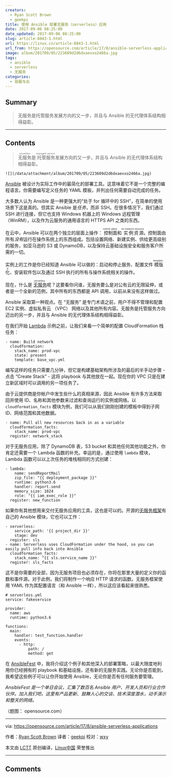 ```yaml
---
creators:
  - Ryan Scott Brown
  - geekpi
title: 使用 Ansible 部署无服务（serverless）应用
date: 2017-09-06 08:25:00
date_updated: 2017-09-06 08:25:00
slug: article-8843-1.html
url: https://linux.cn/article-8843-1.html
url_from: https://opensource.com/article/17/8/ansible-serverless-applications
image: album/201709/05/223609d2d6dxaevxo2466a.jpg
tags:
  - ansible
  - serverless
  - 无服务
categories:
  - 容器与云
---
```


## Summary

> 无服务是托管服务发展方向的又一步，并且与 Ansible 的无代理体系结构相得益彰。

***

<!-- more -->

## Contents

> 
> <ruby> 无服务 <rt>  serverless </rt></ruby>是<ruby> 托管服务 <rt>  managed service </rt></ruby>发展方向的又一步，并且与 Ansible 的无代理体系结构相得益彰。
> 
> 
> 

`![](/data/attachment/album/201709/05/223609d2d6dxaevxo2466a.jpg)`

[Ansible](https://www.ansible.com/) 被设计为实际工作中的最简化的部署工具。这意味着它不是一个完整的编程语言。你需要编写定义任务的 YAML 模板，并列出任何需要自动完成的任务。

大多数人认为 Ansible 是一种更强大的“处于 for 循环中的 SSH”，在简单的使用场景下这是真的。但其实 Ansible 是*任务*，而非 SSH。在很多情况下，我们通过 SSH 进行连接，但它也支持 Windows 机器上的 Windows 远程管理（WinRM），以及作为云服务的通用语言的 HTTPS API 之类的东西。

在云中，Ansible 可以在两个独立的层面上操作：<ruby> 控制面 <rt>  control plane </rt></ruby>和<ruby> 实例资源 <rt>  on-instance resource </rt></ruby>。控制面由所有*没有*运行在操作系统上的东西组成。包括设置网络、新建实例、供给更高级别的服务，如亚马逊的 S3 或 DynamoDB，以及保持云基础设施安全和服务客户​​所需的一切。

实例上的工作是你已经知道 Ansible 可以做的：启动和停止服务、配置文件<ruby> 模版化 <rt>  templating </rt></ruby>、安装软件包以及通过 SSH 执行的所有与操作系统相关的操作。

现在，什么是<ruby> <a href="https://en.wikipedia.org/wiki/Serverless_computing">  无服务 </a> <rt>  serverless </rt></ruby>呢？这要看你问谁，无服务要么是对公有云的无限延伸，或者是一个全新的范例，其中所有的东西都是 API 调用，以前从来没有这样做过。

Ansible 采取第一种观点。在 “无服务” 是专门术语之前，用户不得不管理和配置 EC2 实例、虚拟私有云 （VPC） 网络以及其他所有内容。无服务是托管服务方向迈出的另一步，并且与 Ansible 的无代理体系结构相得益彰。

在我们开始 [Lambda](https://aws.amazon.com/lambda/) 示例之前，让我们来看一个简单的配置 CloudFormation 栈任务：

```shell
- name: Build network
  cloudformation:
    stack_name: prod-vpc
    state: present
    template: base_vpc.yml
```

编写这样的任务只需要几分钟，但它是构建基础架构所涉及的最后的半手动步骤 - 点击 “Create Stack” - 这将 playbook 与其他放在一起。现在你的 VPC 只是在建立新区域时可以调用的另一项任务了。

由于云提供商是你帐户中发生些什么的真相来源，因此 Ansible 有许多方法来取回并使用 ID、名称和其他参数来过滤和查询运行的实例或网络。以 `cloudformation_facts` 模块为例，我们可以从我们刚刚创建的模板中得到子网 ID、网络范围和其他数据。

```shell
- name: Pull all new resources back in as a variable
  cloudformation_facts:
    stack_name: prod-vpc
  register: network_stack
```

对于无服务应用，除了 DynamoDB 表，S3 bucket 和其他任何其他功能之外，你肯定还需要一个 Lambda 函数的补充。幸运的是，通过使用 `lambda` 模块， Lambda 函数可以以上次任务的堆栈相同的方式创建：

```shell
- lambda:
    name: sendReportMail
    zip_file: "{{ deployment_package }}"
    runtime: python3.6
    handler: report.send
    memory_size: 1024
    role: "{{ iam_exec_role }}"
  register: new_function
```

如果你有其他想用来交付无服务应用的工具，这也是可以的。开源的[无服务框架](https://serverless.com/)有自己的 Ansible 模块，它也可以工作：

```shell
- serverless:
    service_path: '{{ project_dir }}'
    stage: dev
  register: sls
- name: Serverless uses CloudFormation under the hood, so you can easily pull info back into Ansible
  cloudformation_facts:
    stack_name: "{{ sls.service_name }}"
  register: sls_facts
```

这不是你需要的全部，因为无服务项目也必须存在，你将在那里大量的定义你的函数和事件源。对于此例，我们将制作一个响应 HTTP 请求的函数。无服务框架使用 YAML 作为其配置语言（和 Ansible 一样），所以这应该看起来很熟悉。

```shell
# serverless.yml
service: fakeservice

provider:
  name: aws
  runtime: python3.6

functions:
  main:
    handler: test_function.handler
    events:
      - http:
          path: /
          method: get
```

在 [AnsibleFest](https://www.ansible.com/ansiblefest?intcmp=701f2000000h4RcAAI) 中，我将介绍这个例子和其他深入的部署策略，以最大限度地利用你已经拥有的 playbook 和基础设施，还有新的无服务实践。无论你是否能到，我希望这些例子可以让你开始使用 Ansible，无论你是否有任何服务要管理。

*AnsibleFest 是一个单日会议，汇集了数百名 Ansible 用户、开发人员和行业合作伙伴。加入我们吧，这里有产品更新、鼓舞人心的交谈、技术深度潜水，动手演示和整天的网络。*

（题图： opensource.com）

---

via: <https://opensource.com/article/17/8/ansible-serverless-applications>

作者：[Ryan Scott Brown](https://opensource.com/users/ryansb) 译者：[geekpi](https://github.com/geekpi) 校对：[wxy](https://github.com/wxy)

本文由 [LCTT](https://github.com/LCTT/TranslateProject) 原创编译，[Linux中国](https://linux.cn/) 荣誉推出

***

## Comments
